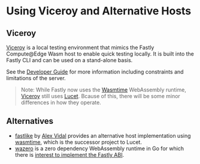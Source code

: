 # Using Viceroy and Alternative Hosts

## Viceroy

[Viceroy](https://github.com/fastly/Viceroy) is a local testing environment that mimics the Fastly Compute@Edge Wasm host to enable quick testing locally. It is built into the Fastly CLI and can be used on a stand-alone basis.

See the [Developer Guide](https://developer.fastly.com/learning/compute/testing/) for more information including constraints and limitations of the server.

> Note: While Fastly now uses the [Wasmtime](https://wasmtime.dev/) WebAssembly runtime, [Viceroy](https://github.com/fastly/Viceroy) still uses [Lucet](https://github.com/bytecodealliance/lucet). Bcause of this, there will be some minor differences in how they operate.

## Alternatives

* [fastlike](https://github.com/avidal/fastlike) by [Alex Vidal](https://github.com/avidal) provides an alternative host implementation using [wasmtime](https://github.com/bytecodealliance/wasmtime), which is the successor project to Lucet.
* [wazero](https://github.com/tetratelabs/wazero) is a zero dependency WebAssembly runtime in Go for which there is [interest to implement the Fastly ABI](https://github.com/tetratelabs/wazero/issues/662).